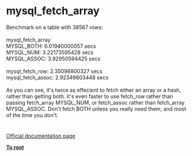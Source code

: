 # mysql_fetch_array



Benchmark on a table with 38567 rows:<br><br>mysql_fetch_array<br>MYSQL_BOTH: 6.01940000057 secs<br>MYSQL_NUM: 3.22173595428 secs <br>MYSQL_ASSOC: 3.92950594425 secs <br><br>mysql_fetch_row: 2.35096800327 secs <br>mysql_fetch_assoc: 2.92349803448 secs <br><br>As you can see, it&apos;s twice as effecient to fetch either an array or a hash, rather than getting both.  it&apos;s even faster to use fetch_row rather than passing fetch_array MYSQL_NUM, or fetch_assoc rather than fetch_array MYSQL_ASSOC.  Don&apos;t fetch BOTH unless you really need them, and most of the time you don&apos;t.  

#

[Official documentation page](https://www.php.net/manual/en/function.mysql-fetch-array.php)

**[To root](/README.md)**
